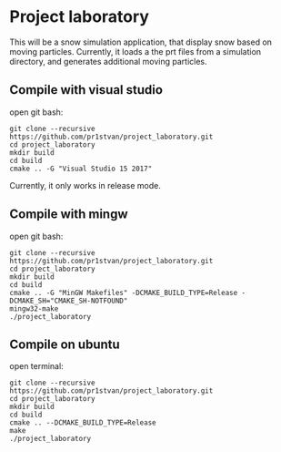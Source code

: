 # Project laboratory

This will be a snow simulation application, that display snow based on moving particles.
Currently, it loads a the prt files from a simulation directory, and generates additional moving  particles.  

## Compile with visual studio
open git bash:
```
git clone --recursive https://github.com/pr1stvan/project_laboratory.git
cd project_laboratory
mkdir build
cd build
cmake .. -G "Visual Studio 15 2017"
```
Currently, it only works in release mode.

## Compile with mingw

open git bash:
```
git clone --recursive https://github.com/pr1stvan/project_laboratory.git
cd project_laboratory
mkdir build
cd build
cmake .. -G "MinGW Makefiles" -DCMAKE_BUILD_TYPE=Release -DCMAKE_SH="CMAKE_SH-NOTFOUND"
mingw32-make
./project_laboratory
```
## Compile on ubuntu
open terminal:
```
git clone --recursive https://github.com/pr1stvan/project_laboratory.git
cd project_laboratory
mkdir build
cd build
cmake .. --DCMAKE_BUILD_TYPE=Release
make
./project_laboratory
```
